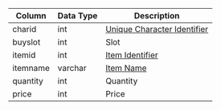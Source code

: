 | Column   | Data Type | Description                                      |
| -------- | --------- | ------------------------------------------------ |
| charid   | int       | [Unique Character Identifier](character_data.md) |
| buyslot  | int       | Slot                                             |
| itemid   | int       | [Item Identifier](items.md)                      |
| itemname | varchar   | [Item Name](items.md)                            |
| quantity | int       | Quantity                                         |
| price    | int       | Price                                            |